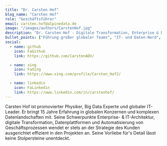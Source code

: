 ```yaml
---
title: "Dr. Carsten Hof"
blog_name: "Carsten Hof" 
role: "Geschäftsführer"
email: carsten.hof@alpinedata.de
image: "/images/authors/CarstenHof.jpg"
description: "Dr. Carsten Hof - Digitale Transformation, Enterprise & Data Architecture"
bullet_points: ["Führung großer globaler Teams", "IT- und Daten-Nerd", "Architekturexperte", "Es gibt kaum einen Berg in der Nähe von München, den er nicht erklommen hat"]
social:
  - name: github
    icon: FaGithub
    link: https://github.com/CarstenADV/

  - name: xing
    icon: FaXing
    link: https://www.xing.com/profile/Carsten_Hof2/

  - name: linkedin
    icon: FaLinkedin
    link: https://www.linkedin.com/in/carstenhof/
---
```


Carsten Hof ist promovierter Physiker, Big Data Experte und globaler IT-Leader. Er bringt 15 Jahre Erfahrung in globalen Konzernen und komplexen Datenlandschaften mit. Seine Schwerpunkte Enterprise- & IT-Architektur, digitale Transformation, Datenplattformen und Automatisierung von Geschäftsprozessen wendet er stets an der Strategie des Kunden ausgerichtet effizient in den Projekten an. Seine Vorliebe für's Detail lässt keine Stolpersteine unentdeckt.
